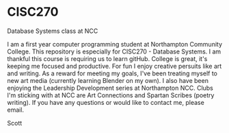 # CISC270
Database Systems class at NCC

I am a first year computer programming student at Northampton Community College.
This repository is especially for CISC270 - Database Systems.
I am thankful this course is requiring us to learn gitHub.
College is great, it's keeping me focused and productive.
For fun I enjoy creative persuits like art and writing.
As a reward for meeting my goals, I've been treating myself to new art media (currently learning Blender on my own).
I also have been enjoying the Leadership Development series at Northampton NCC.
Clubs I'm sticking with at NCC are Art Connections and Spartan Scribes (poetry writing).
If you have any questions or would like to contact me, please email.

Scott

